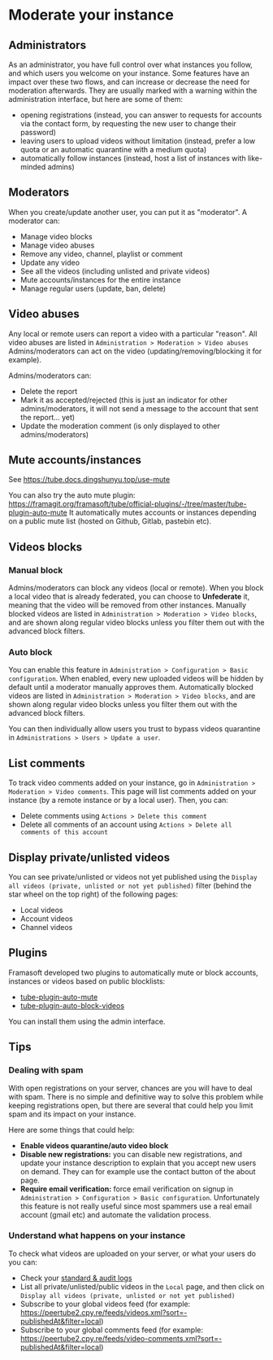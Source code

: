 # Moderate your instance

## Administrators

As an administrator, you have full control over what instances you follow, and which
users you welcome on your instance. Some features have an impact over these two flows,
and can increase or decrease the need for moderation afterwards.
They are usually marked with a warning within the administration interface,
but here are some of them:
 * opening registrations (instead, you can answer to requests for accounts via the contact form, by requesting the new user to change their password)
 * leaving users to upload videos without limitation (instead, prefer a low quota or an automatic quarantine with a medium quota)
 * automatically follow instances (instead, host a list of instances with like-minded admins)

## Moderators

When you create/update another user, you can put it as "moderator".
A moderator can:
 * Manage video blocks
 * Manage video abuses
 * Remove any video, channel, playlist or comment
 * Update any video
 * See all the videos (including unlisted and private videos)
 * Mute accounts/instances for the entire instance
 * Manage regular users (update, ban, delete)

## Video abuses

Any local or remote users can report a video with a particular "reason".
All video abuses are listed in `Administration > Moderation > Video abuses`
Admins/moderators can act on the video (updating/removing/blocking it for example).

Admins/moderators can:
 * Delete the report
 * Mark it as accepted/rejected (this is just an indicator for other admins/moderators, it will not send a message to the account that sent the report... yet)
 * Update the moderation comment (is only displayed to other admins/moderators)


## Mute accounts/instances

See https://tube.docs.dingshunyu.top/use-mute

You can also try the auto mute plugin: https://framagit.org/framasoft/tube/official-plugins/-/tree/master/tube-plugin-auto-mute
It automatically mutes accounts or instances depending on a public mute list (hosted on Github, Gitlab, pastebin etc).


## Videos blocks

### Manual block

Admins/moderators can block any videos (local or remote).
When you block a local video that is already federated, you can choose to **Unfederate**
it, meaning that the video will be removed from other instances.
Manually blocked videos are listed in `Administration > Moderation > Video blocks`,
and are shown along regular video blocks unless you filter them out with the advanced block filters.

### Auto block

You can enable this feature in `Administration > Configuration > Basic configuration`.
When enabled, every new uploaded videos will be hidden by default until a moderator manually approves them.
Automatically blocked videos are listed in `Administration > Moderation > Video blocks`,
and are shown along regular video blocks unless you filter them out with the advanced block filters.

You can then individually allow users you trust to bypass videos quarantine in `Administrations > Users > Update a user`.


## List comments

To track video comments added on your instance, go in `Administration > Moderation > Video comments`.
This page will list comments added on your instance (by a remote instance or by a local user).
Then, you can:

 * Delete comments using `Actions > Delete this comment`
 * Delete all comments of an account using `Actions > Delete all comments of this account`


## Display private/unlisted videos

You can see private/unlisted or videos not yet published using the `Display all videos (private, unlisted or not yet published)` filter (behind the star wheel on the top right) of the following pages:
 * Local videos
 * Account videos
 * Channel videos


## Plugins

Framasoft developed two plugins to automatically mute or block accounts, instances or videos based on public blocklists:
 * [tube-plugin-auto-mute](https://framagit.org/framasoft/tube/official-plugins/-/tree/master/tube-plugin-auto-mute)
 * [tube-plugin-auto-block-videos](https://framagit.org/framasoft/tube/official-plugins/-/tree/master/tube-plugin-auto-block-videos)

You can install them using the admin interface.


## Tips

### Dealing with spam

With open registrations on your server, chances are you will have to deal with spam.
There is no simple and definitive way to solve this problem while keeping registrations open,
but there are several that could help you limit spam and its impact on your instance.

Here are some things that could help:
 * **Enable videos quarantine/auto video block**
 * **Disable new registrations:** you can disable new registrations, and update your instance description to explain that you accept new users on demand. They can for example use the contact button of the about page.
 * **Require email verification:** force email verification on signup in `Administration > Configuration > Basic configuration`. Unfortunately this feature is not really useful since most spammers use a real email account (gmail etc) and automate the validation process.


### Understand what happens on your instance

To check what videos are uploaded on your server, or what your users do you can:
 * Check your [standard & audit logs](https://tube.docs.dingshunyu.top/admin-logs)
 * List all private/unlisted/public videos in the `Local` page, and then click on `Display all videos (private, unlisted or not yet published)`
 * Subscribe to your global videos feed (for example: https://peertube2.cpy.re/feeds/videos.xml?sort=-publishedAt&filter=local)
 * Subscribe to your global comments feed (for example: https://peertube2.cpy.re/feeds/video-comments.xml?sort=-publishedAt&filter=local)
